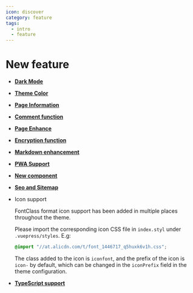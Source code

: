 ```yaml
---
icon: discover
category: feature
tags:
  - intro
  - feature
---
```


# New feature

- [**Dark Mode**](theme.md#dark-mode)

- [**Theme Color**](theme.md#theme-color)

- [**Page Information**](page-info.md)

- [**Comment function**](comment.md)

- [**Page Enhance**](page.md)

- [**Encryption function**](encrypt.md)

- [**Markdown enhancement**](markdown/readme.md)

- [**PWA Support**](pwa.md)

- [**New component**](component.md)

- [**Seo and Sitemap**](seo-sitemap.md)

- Icon support

  FontClass format icon support has been added in multiple places throughout the theme.

  Please import the corresponding icon CSS file in `index.styl` under `.vuepress/styles`. E.g:

  ```css
  @import "//at.alicdn.com/t/font_1446717_q5huxk6v1h.css";
  ```

  The class added to the icon is `iconfont`, and the prefix of the icon is `icon-` by default, which can be changed in the `iconPrefix` field in the theme configuration.

- [**TypeScript support**](typescript.md)
